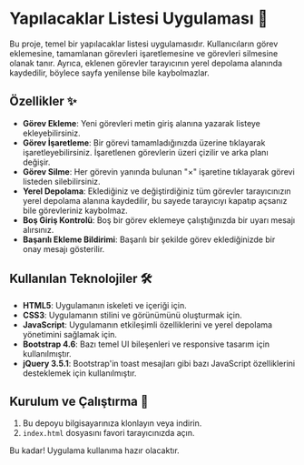 # Yapılacaklar Listesi Uygulaması 📝

Bu proje, temel bir yapılacaklar listesi uygulamasıdır. Kullanıcıların görev eklemesine, tamamlanan görevleri işaretlemesine ve görevleri silmesine olanak tanır. Ayrıca, eklenen görevler tarayıcının yerel depolama alanında kaydedilir, böylece sayfa yenilense bile kaybolmazlar.

## Özellikler ✨

* **Görev Ekleme**: Yeni görevleri metin giriş alanına yazarak listeye ekleyebilirsiniz.
* **Görev İşaretleme**: Bir görevi tamamladığınızda üzerine tıklayarak işaretleyebilirsiniz. İşaretlenen görevlerin üzeri çizilir ve arka planı değişir.
* **Görev Silme**: Her görevin yanında bulunan "×" işaretine tıklayarak görevi listeden silebilirsiniz.
* **Yerel Depolama**: Eklediğiniz ve değiştirdiğiniz tüm görevler tarayıcınızın yerel depolama alanına kaydedilir, bu sayede tarayıcıyı kapatıp açsanız bile görevleriniz kaybolmaz.
* **Boş Giriş Kontrolü**: Boş bir görev eklemeye çalıştığınızda bir uyarı mesajı alırsınız.
* **Başarılı Ekleme Bildirimi**: Başarılı bir şekilde görev eklediğinizde bir onay mesajı gösterilir.

## Kullanılan Teknolojiler 🛠️

* **HTML5**: Uygulamanın iskeleti ve içeriği için.
* **CSS3**: Uygulamanın stilini ve görünümünü oluşturmak için.
* **JavaScript**: Uygulamanın etkileşimli özelliklerini ve yerel depolama yönetimini sağlamak için.
* **Bootstrap 4.6**: Bazı temel UI bileşenleri ve responsive tasarım için kullanılmıştır.
* **jQuery 3.5.1**: Bootstrap'in toast mesajları gibi bazı JavaScript özelliklerini desteklemek için kullanılmıştır.

## Kurulum ve Çalıştırma 🚀

1.  Bu depoyu bilgisayarınıza klonlayın veya indirin.
2.  `index.html` dosyasını favori tarayıcınızda açın.

Bu kadar! Uygulama kullanıma hazır olacaktır.